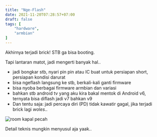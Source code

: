 ```yaml
---
title: "Nge-Flash"
date: 2021-11-20T07:28:57+07:00
draft: false
tags: [
    "hardware",
    "armbian"
]
---
```


Akhirnya terjadi brick! STB ga bisa booting.

Tapi lantaran matot, jadi mengerti banyak hal.. 

- jadi bongkar stb, nyari pin pin atau IC buat untuk persiapan short, persiapan kondisi darurat
- bisa ngeflash langsung ke stb, berkali-kali ganti firmware
- bisa nyoba berbagai firmware armbian dan variasi
- bahkan stb android tv yang aku kira bakal mentok di Android v6, ternyata bisa diflash jadi v7 bahkan v9
- Dan tentu saja: jadi percaya diri (PD) tidak kawatir gagal, jika terjadi brick lagi _woles_..

![room kapal pecah](/img/room_flash.cwebp)

Detail teknis mungkin menyusul aja yaak..